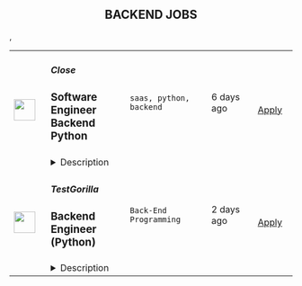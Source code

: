 <div align="center"><h2>BACKEND JOBS</h2></div><table><tr>
                <td width="100" height="100" rowspan="2">
                    <img src="https://remoteOK.com/assets/img/jobs/aeef17890bda45d9840586a9ceaead701658443082.png" width="38px" height="auto">
                </td>
                <td width="300">
                    <h5>Close</h5>
                    <h3>
					Software Engineer Backend Python				</h3>
                </td>
                <td width="300">
                    <code>saas, python, backend</code>
                </td>
                <td width="200">
                <text>6 days ago</text>
                </td>
                <td width="100" rowspan="2">
                <a href="https://remoteOK.com/jobs/111744" align="right" target="_blank">Apply</a>
                </td>
            </tr>
            <tr>
                <td colspan="3">
                <details><summary>Description</summary>
                <h2><strong>About Us</strong></h2><div>AtÂ <a class="postings-link" href="https://close.com/">Close</a>, we're building the sales communication platform of the future. With our roots as the very first sales CRM to include built-in calling, we're leading the industry toward eliminating manual processes and helping companies to close more deals(faster). Since our founding in 2013, we've grown to become a profitable, 100% globally distributed team of 50+ high-performing, happy people that are dedicated to building a product our customers love.</div><div><br /></div><div>Our backendÂ <a class="postings-link" href="https://stackshare.io/close-crm/close">tech stack</a>Â currently consists of Python Flask web apps with ourÂ <a class="postings-link" href="https://github.com/closeio/tasktiger">TaskTiger</a>Â scheduler handling many of the backend asynchronous task processing chores. Our data stores include MongoDB, Postgres, Elasticsearch, and Redis. The underlying infrastructure runs on AWS using a combination of managed services like RDS and ElasticCache and non-managed services running on EC2 instances. All of our compute runs through CI/CD pipelines that build Docker images, run automated tests and deploy to our Kubernetes clusters. Our backend primarily serves a well-documentedÂ <a class="postings-link" href="https://developer.close.com/">public API</a>Â that our front-end JavaScript app consumes. Our infrastructure is heavily automated using AWS tools, Terraform, and Ansible.</div><div><br /></div><div>We open sourcing our code and ideas on <a class="postings-link" href="https://github.com/closeio">our GitHub</a> and on <a class="postings-link" href="https://making.close.com/">The Making of Close</a>, our behind-the-scenes Product &amp; Engineering blog.Check out our projects like <u><a class="postings-link" href="https://github.com/closeio/socketshark">SocketShark</a></u>, <u><a class="postings-link" href="https://github.com/closeio/tasktiger">TaskTiger</a></u>,<u><a class="postings-link" href="https://github.com/closeio/limitlion">LimitLion</a></u> and <u><a class="postings-link" href="https://github.com/closeio/ciso8601">ciso8601</a></u>.</div><div><br /></div><div><br /></div><h2><strong>About You</strong></h2><div>We're looking for an experienced full-time (or part-time) Software Engineer to join our engineering team. Someone who has a solid understanding of web technologies and wants to help design, implement, launch, and scale major systems and user-facing features.</div><div><br /></div><div>You should have senior level experience (~5 years) building modern back-end systems, with at least 3 years of that experience using Python.</div><div><br /></div><div>You have hands on production experience woking with MongoDB, PostgreSQL, Elasticsearch, or similar data stores. You have significant experience designing, scaling, debugging, and optimizing systems to make them fast and reliable. You have experience participating in code reviews and providing overall code quality suggestions to help maintain the structure and quality of the codebase. You care about the craftsmanship of the code and systems you produce.</div><div><br /></div><div>Youâre comfortable working in a fast-paced environment with a small and talented team where you're supported in your efforts to grow professionally. You are able to manage your time well, communicate effectively and collaborate in a fully distributed team.</div><div><br /></div><div>You are located in an American or European time zone.</div><div><br /></div><div><br /></div><div><strong>Bonus points if you have...</strong></div><div><ul><li>Contributed open source code related to our tech stack</li><li>Led small project teams building and launching features</li><li>Built B2B SaaS products</li><li>Experience with sales or sales tools</li></ul><p>Â </p><h2><strong>Come help us with projects like...</strong></h2><ul><li>Conceiving, designing, building, and launching new user-facing features</li><li>Improving the performance and scalability of our GraphQL and <a class="postings-link" href="https://developer.close.com/">REST</a> API.</li><li>Improving how we <a class="postings-link" href="https://close.com/emailing/">sync</a> millions of sales emails and calendar events each month</li><li>Working with Twilio's API, WebSockets, and WebRTC to improve our <a class="postings-link" href="https://close.com/calling/">calling features</a></li><li>Building user-facing analytics features that provide actionable insights based on sales activity data</li><li>Improving our Elasticsearch-backed powerful <a class="postings-link" href="https://close.com/search/">search features</a></li><li>Improving our internal messaging infrastructure using streaming technologies like Kafka and RedisÂ </li><li>Building new and enhancing existing integrations with other SaaS platforms like Googleâs G Suite, Zapier, and Web Conferencing providers</li></ul><p>Â </p><h2><strong>Why work with us?</strong></h2><ul><li><a class="postings-link" href="https://www.youtube.com/watch?v=ZbyGnLhtj0o&amp;feature=youtu.be">Culture video</a>Â ð</li><li>100% remote companyÂ <em>(we believe in trust and autonomy)</em></li><li>Choose between working 5 days/wk (standard full-time) or 4 days/wk @ 80% pay</li><li><a class="postings-link" href="https://www.youtube.com/watch?v=gKjyXMz-q-Q&amp;feature=youtu.be">Annual team retreats</a>Â âï¸</li><li>Quarterly virtual summits</li><li>5 weeks PTO + Winter Holiday Break</li><li>2 additional PTO days every year with the company</li><li>1 month paid sabbatical every 5 years</li><li>Co-working stipend</li><li>Paid parental leave</li><li>Medical, Dental, Vision with HSA option (US residents)</li><li>401k matching at 6% (US residents)</li><li>Dependent care FSA (US residents)</li><li>Contributor toÂ <a class="postings-link" href="https://stripe.com/climate">Stripe's climate</a>Â initiativeÂ ðâ¤ï¸Â </li><li><a class="postings-link" href="https://close.io/about/">Our story and team</a>Â ð</li></ul><p>Â </p><div>At Close, everyone has a voice. We encourage transparency and practice a mature approach to the work-place. In general, we donât have strict policies, we have guidelines. Work/life harmony is an important part of our business - we believe you bring your best to work when you practice self-care (whatever that looks like for you).Â Â </div><div><br /></div><div>We come from 16 countries located in 5 of the 7 continents -- looking at you Antarctica and Australia ;-) â¦.. Weâre a collection of talented humans rich in diverse backgrounds, lifestyles, and cultures. Every year we meet up somewhere around the world to spend time with one another. These gatherings are an opportunity to strengthen the social fiber of our global community.</div><div><br /></div><div>Our team is growing in more ways than one - weâve recently launched 17 babies (and counting!). Unanimously, our favorite and most impactful value is âBuild a house you want to live in.â We strive to make decisions that are authentic for our people and help our customers become more successful.</div><div><br /></div><div><em>Our application process was designed to promote equitable and unbiased hiring practices. We ask a small series of questions that are similar to what would be asked in the first interview. This helps us learn more about you right from the start so please be sure to answer each question thoughtfully. Each application will receive two screens by two different reviewers. Regardless of fit, you will hear back from us letting you know if we'll be moving forward.</em></div></div>
                </details>
                </td>
            </tr>,<tr>
                <td width="100" height="100" rowspan="2">
                    <img src="https://wwr-pro.s3.amazonaws.com/logos/0074/8484/logo.gif" width="38px" height="auto">
                </td>
                <td width="300">
                    <h5>TestGorilla</h5>
                    <h3> Backend Engineer (Python)</h3>
                </td>
                <td width="300">
                    <code>Back-End Programming</code>
                </td>
                <td width="200">
                <text>2 days ago</text>
                </td>
                <td width="100" rowspan="2">
                <a href="https://weworkremotely.com/remote-jobs/testgorilla-backend-engineer-python-5" align="right" target="_blank">Apply</a>
                </td>
            </tr>
            <tr>
                <td colspan="3">
                <details><summary>Description</summary>
                <img src="https://we-work-remotely.imgix.net/logos/0074/8484/logo.gif?ixlib=rails-4.0.0&w=50&h=50&dpr=2&fit=fill&auto=compress" />

<p>
  <strong>Headquarters:</strong> Amsterdam, The Netherlands
    <br /><strong>URL:</strong> <a href="https://www.testgorilla.com/">https://www.testgorilla.com/</a>
</p>

<div>Hi there,<br><br>
</div><div>I’m Nicolas, <a href="https://www.testgorilla.com/">TestGorilla</a>’s Head of Engineering. We’re a fast-growing HR tech startup that helps hiring teams make better hiring decisions faster and bias-free.<br><br>
</div><div>We’re accelerating the development of our product to serve the growing demand from our customers. That’s why we’re looking for a Backend Engineer with 4-6 years of experience to join our great team.<br><br>
</div><h1>The proposition</h1><ul>
<li>Helping shape a fast-growing HR tech startup as an early employee</li>
<li>Fully remote position with bright, motivated, and friendly colleagues around the world </li>
<li>Competitive salary  + stock options</li>
<li>Flexible hours and vacation</li>
<li>Paid parental leave </li>
<li>€1000 remote working budget per year</li>
<li>3.5% of salary learning &amp; development budget</li>
</ul><div><br></div><h1>The role in context</h1><div>We are looking for a <strong>Backend Engineer</strong> to join our engineering department and help us bring our product to Enterprise level maturity. Your work will directly impact hundreds of thousands of users around the world.</div><div> </div><div>As a member of the engineering team, you’ll build and deliver backend solutions such as APIs, integrations, and architecture components to enable the rapid growth of all our products.</div><div> </div><div>You’ll own the design, code, and deployment of solutions and make sure they perform and scale in production. </div><div> </div><h1>You’ll spend time on the following</h1><ul>
<li>Create <strong>highly scalable and reliable</strong> microservices architectures</li>
<li>Lead the entire <strong>software development and delivery </strong>cycle from ideation to deployment and everything in between</li>
<li>Write clean, tested, and well-documented <strong>code</strong>
</li>
<li>Apply modern backend <strong>technologies</strong>, including but not limited to Python, <a href="https://www.testgorilla.com/test-library/programming-skills-tests/django-rest-framework-drf-test/">Django</a>, Redis, and AWS</li>
<li>Efficiently utilize <strong>DevOps</strong> tools and practices to deliver high-quality software as well as value to end customers as early as possible.</li>
<li>Work in a collaborative, talented <strong>distributed team</strong> across Europe, United States, South America, and Asia</li>
<li>You will act as a <strong>mentor</strong> for less-experienced team members through both your technical knowledge and leadership skills</li>
</ul><div><br></div><h1>Here’s what we’re looking for</h1><ul>
<li>Experience in <a href="https://www.testgorilla.com/test-library/programming-skills-tests/software-engineer-test/">software development</a> &amp; delivery</li>
<li>You can efficiently write high-quality, well-tested <strong>code</strong> and you are comfortable with functional and Object-Oriented programming languages</li>
<li>You have experience building <strong>distributed and highly scalable systems</strong> including REST APIs and event-driven architectures</li>
<li>You have strong knowledge about <strong>data storage</strong> design using relational and NoSQL databases</li>
<li>You understand the importance of reliable monitoring, deployment strategies, and a <strong>highly scalable and robust </strong>cloud infrastructure</li>
<li>You are passionate about improving skills and <strong>learning</strong> new technologies</li>
<li>You enjoy <strong>influencing others</strong> and always advocate for technical excellence while being open to change </li>
<li>You’re <strong>resilient</strong> in ambiguous situations and can approach challenges from multiple perspectives</li>
<li>You have strong written and verbal <a href="https://www.testgorilla.com/test-library/situational-judgment-tests/communication-test/">communication skills</a>. You can validate your decisions and communicate them clearly</li>
</ul><div>We typically expect candidates with at least <strong><em>4-6 years of  Backend Engineer experience</em></strong> to have the skills mentioned above.<br><br>
</div><h1>Bonus points if ...</h1><ul>
<li>you have experience in a SaaS product based company</li>
<li>you are comfortable with Agile methods, such as Extreme Programming (XP), Scrum, and/or Kanban</li>
<li>you have a working knowledge of cloud technology such as AWS, Azure, Kubernetes, and Docker+</li>
</ul><div><br></div><h1>Interested?</h1><div>Here at TestGorilla, we eat our own dog food. We use our assessment platform to make sure we make the best hiring decisions faster and bias-free. I took one too and I enjoyed it!<br><br>
</div><div>So if this role sounds like a good fit for you, I’d like you to take an assessment so we can get a better idea about whether you would fit the role. It’s also a great opportunity for you to get to know our product! Simply use the Apply button or click <a href="https://assessment.testgorilla.com/testtaker/publicinvitation/b47826be-43bd-48f6-856c-d1a46fcb288e">here</a>.<br><br>
</div><div>If you’re hired, I’ll do everything I can to help you succeed at <a href="https://www.testgorilla.com/">TestGorilla</a> and throughout the rest of your career.</div>

<p><strong>To apply:</strong> <a href="https://weworkremotely.com/remote-jobs/testgorilla-backend-engineer-python-5">https://weworkremotely.com/remote-jobs/testgorilla-backend-engineer-python-5</a></p>

                </details>
                </td>
            </tr>,<tr>
                <td width="100" height="100" rowspan="2">
                    <img src="https://remotive.com/job/1298840/logo" width="38px" height="auto">
                </td>
                <td width="300">
                    <h5>SportyBet </h5>
                    <h3>Backend Engineer </h3>
                </td>
                <td width="300">
                    <code>apache,AWS,backend,cloud</code>
                </td>
                <td width="200">
                <text>26 days ago</text>
                </td>
                <td width="100" rowspan="2">
                <a href="https://remotive.com/remote-jobs/software-dev/backend-engineer-1298840" align="right" target="_blank">Apply</a>
                </td>
            </tr>
            <tr>
                <td colspan="3">
                <details><summary>Description</summary>
                <p><span style="font-weight: 600; -webkit-font-smoothing: antialiased;">Sporty's sites are some of the most popular on the internet, consistently staying in Alexa's list of top websites for the countries they operate in.</span></p>
 
<p>In this role, you’ll be responsible for developing microservices in a distributed deployment environment with an emphasis on containerisation with Docker and K8S. You won’t just be writing simple CRUD applications, but instead will be working on the core logic of complex systems that are accessed millions of times a day. We wrote our system from scratch about 3 years ago, so you’ll be working with the latest technology and won’t have to worry about decades old legacy code.</p>
 
<p>A willingness to work in Springboot is fine - as long as you are willing to learn and have demonstrable experience in an object-oriented programming language.<br><br>We are hiring for both Mid and Senior level Engineers </p>
 
<p><span style="font-weight: 600; -webkit-font-smoothing: antialiased;">Our Stack (we don't expect you to have all of these)<br><br></span></p>
<ul><li><span style="color: var(--remotive-chocolate);">Backend Application Framework: Spring Boot (Java Config + Embedded Tomcat)</span></li><li><span style="color: var(--remotive-chocolate);">Micro Service Framework: Spring Cloud Dalston (Netflix Eureka + Netflix Zuul + Netflix Ribbon + Feign)</span></li><li><span style="color: var(--remotive-chocolate);">Database Sharding Middleware: Lede Cetus</span></li><li><span style="color: var(--remotive-chocolate);">Database: MySQL and Oracle,Mybatis, Druid</span></li><li><span style="color: var(--remotive-chocolate);">Public Cache: AWS ElastiCache + Redis</span></li><li><span style="color: var(--remotive-chocolate);">Message Queue: Apache RocketMQ</span></li><li><span style="color: var(--remotive-chocolate);">Distributed Scheduling: Dangdang Elastic Job</span></li><li><span style="color: var(--remotive-chocolate);">Data Index and Search: ElasticSearchLog</span></li><li><span style="color: var(--remotive-chocolate);">Real-time Visualization: ElasticSearch + Logstash + Kibana</span></li><li><span style="color: var(--remotive-chocolate);">Business Monitoring: Graphite + Grafana</span></li><li><span style="color: var(--remotive-chocolate);">Cluster Monitoring: Zabbix + AWS Cloudwatch</span></li><li><span style="color: var(--remotive-chocolate);">Tasking: Elastic Job</span></li><li><span style="color: var(--remotive-chocolate);">Server: Netty </span></li></ul><span style="color: var(--remotive-chocolate);"><br></span>
<p><span style="font-weight: 600; -webkit-font-smoothing: antialiased;">Responsibilities</span></p>
 
<ul>
<li>Develop highly-scalable mobile internet backends for millions of users</li>
<li>Work with Product Owners and other development team members to determine new features and user stories needed in new / revised applications or large/complex development projects</li>
<li>Participate in code reviews with peers and managers to ensure that each increment adheres to original vision as described in the user story and all standard resource libraries and architecture patterns as appropriate</li>
<li>Respond to support calls for applications in production for quick diagnosis and repair to keep things running smoothly for users</li>
<li>Participate in all team ceremonies including planning, grooming, product demonstration and team retrospectives</li>
<li>Mentoring less experienced team members </li>
</ul>
 
<p><span style="font-weight: 600; -webkit-font-smoothing: antialiased;">Requirements</span></p>
 
<ul>
<li>Preferred experience in Spring Boot, Spring Cloud, Spring Data and iBATIS</li>
<li>Strong experience with highly-scalable web backends</li>
<li>Experience designing highly transactional systems</li>
<li>Advanced proficiency in Object Oriented Design (OOD) and analysis</li>
<li>Advanced proficiency in application of analysis / design engineering functions</li>
<li>Advanced proficiency in application of non-functional software qualities such as resiliency and maintainability</li>
<li>Advanced proficiency in modern behavior-driven testing techniques</li>
<li>Deep understanding of Microservices</li>
<li>Proficient in SQL</li>
<li>Expert knowledge of application development with technologies like RabbitMQ, MySQL, Redis etc</li>
<li>Strong experience with container and cloud solutions such as Docker, Kubernetes and AWS Cloud\</li>
<li>An ability to work independently</li>
<li>Excellent communication skills</li>
</ul>
<span style="font-weight: 600; color: var(--remotive-chocolate);"><br></span><p><span style="font-weight: 600; color: rgb(0, 0, 0); letter-spacing: 0.75px;">Interview Process<br><br></span></p><ul><li>HackerRank Test </li><li>Remote interview with 2 Engineers + Lead or Director</li><li>24-72 hour feedback loops throughout process <br><br></li></ul><p><span style="font-weight: 600; color: rgb(0, 0, 0); letter-spacing: 0.75px;">Benefits<br><br></span></p><ul><li><span style="color: var(--remotive-chocolate);">Quarterly and flash bonuses</span></li><li><span style="color: var(--remotive-chocolate);">Flexible working hours</span></li><li><span style="color: var(--remotive-chocolate);">Top-of-the-line equipment</span></li><li><span style="color: var(--remotive-chocolate);">Education allowance</span></li><li><span style="color: var(--remotive-chocolate);">Referral bonuses</span></li><li><span style="color: var(--remotive-chocolate);">28 days paid annual leave</span></li><li><span style="color: var(--remotive-chocolate);">Annual Global and Team company retreats - Lisbon &amp; Dubai are planned for 2022!</span></li><li><span style="color: var(--remotive-chocolate);">Highly talented, dependable co-workers in a global, multicultural organisation</span></li><li><span style="color: var(--remotive-chocolate);">We score 100% on The Joel Test</span></li><li><span style="color: var(--remotive-chocolate);">Our teams are small enough for you to be impactful</span></li><li><span style="color: var(--remotive-chocolate);">Our business is globally established and successful, offering stability and security to our Team Members</span></li></ul>
<img src="https://remotive.com/job/track/1298840/blank.gif?source=public_api" alt=""/>
                </details>
                </td>
            </tr></table>